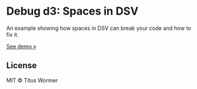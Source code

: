 # Debug d3: Spaces in DSV

An example showing how spaces in DSV can break your code and how to fix it.

[See demo »][url]

## License

MIT © Titus Wormer

[url]: https://cmda-fe3.github.io/course-17-18/class-2/debug

